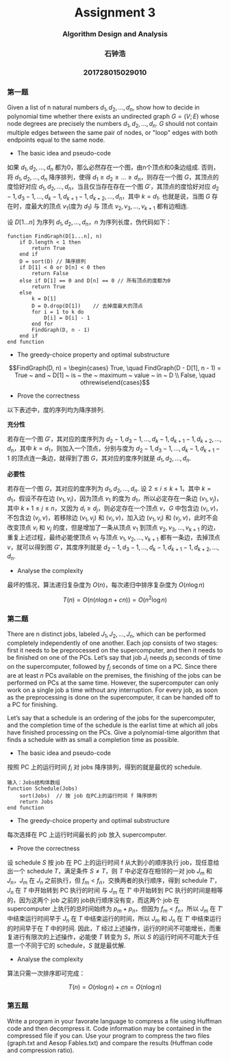 # <center>Assignment 3</center>
### <center>Algorithm Design and Analysis</center>
### <center>石钟浩</center>
### <center>201728015029010</center>

### 第一题

Given a list of n natural numbers $d_1, d_2,...,d_n$, show how to decide in polynomial time whether there exists an undirected graph $G = (V; E)$ whose node degrees are precisely the numbers $d_1, d_2,...,d_n$. $G$ should not contain multiple edges between the same pair of nodes, or "loop" edges with both endpoints equal to the same node.

- The basic idea and pseudo-code

如果 $d_1, d_2,...,d_n$ 都为0，那么必然存在一个图，由n个顶点和0条边组成. 否则，将 $d_1, d_2,...,d_n$ 降序排列，使得 $d_1 \geq d_2 \geq ... \geq d_n$，则存在一个图 $G$，其顶点的度恰好对应 $d_1, d_2,...,d_n$，当且仅当存在存在一个图 $G'$，其顶点的度恰好对应 $d_2 - 1, d_3 - 1, ..., d_k - 1, d_{k+1} - 1, d_{k+2}, ..., d_n$，其中 $k = d_1$. 也就是说，当图 $G$ 存在时，度最大的顶点 $v_1$(度为 $d_1$) 与 顶点 $v_2, v_3, ..., v_{k+1}$ 都有边相连.

设 $D[1...n]$ 为序列 $d_1, d_2,...,d_n$，$n$ 为序列长度，伪代码如下：

```
function FindGraph(D[1...n], n)
	if D.length < 1 then
    	return True
    end if
	D = sort(D)	// 降序排列
    if D[1] < 0 or D[n] < 0 then
    	return False
    else if D[1] == 0 and D[n] == 0	// 所有顶点的度都为0
    	return True
    else
        k = D[1]
        D = D.drop(D[1])	// 去掉度最大的顶点
        for i = 1 to k do
        	D[i] = D[i] - 1
        end for
        FindGraph(D, n - 1)
    end if
end function    
```

- The greedy-choice property and optimal substructure

$$FindGraph(D, n) = \begin{cases} True, \quad FindGraph(D - D[1], n - 1) = True ~ and ~ D[1] ~ is ~ the ~ maximum ~ value ~ in ~ D \\
False, \quad othrewise\end{cases}$$

- Prove the correctness

以下表述中，度的序列均为降序排列.

**充分性**

若存在一个图 $G'$，其对应的度序列为 $d_2 - 1, d_3 - 1, ..., d_k - 1, d_{k+1} - 1, d_{k+2}, ..., d_n$，其中 $k = d_1$，则加入一个顶点，分别与度为 $d_2 - 1, d_3 - 1, ..., d_k - 1, d_{k+1} - 1$ 的顶点连一条边，就得到了图 $G$，其对应的度序列就是 $d_1, d_2, ..., d_n$.

**必要性**

若存在一个图 $G$，其对应的度序列为 $d_1, d_2, ..., d_n$. 设 $2 \leq i \leq k + 1$，其中 $k = d_1$，假设不存在边 $(v_1, v_i)$，因为顶点 $v_1$ 的度为 $d_1$，所以必定存在一条边 $(v_1, v_j)$，其中 $k + 1 \leq j \leq n$，又因为 $d_i \geq d_j$，则必定存在一个顶点 $v$，$G$ 中包含边 $(v_i, v)$，不包含边 $(v_j, v)$，若移除边 $(v_1, v_j)$ 和 $(v_i, v)$，加入边 $(v_1, v_i)$ 和 $(v_j, v)$，此时不会改变顶点 $v_i$ 和 $v_j$ 的度，但是增加了一条从顶点 $v_1$ 到顶点 $v_2, v_3, ..., v_{k+1}$ 的边，重复上述过程，最终必能使顶点 $v_1$ 与顶点 $v_1, v_2, ..., v_{k+1}$ 都有一条边，去掉顶点 $v$，就可以得到图 $G'$，其度序列就是 $d_2 - 1, d_3 - 1, ..., d_k - 1, d_{k+1} - 1, d_{k+2}, ..., d_n$.

- Analyse the complexity

最坏的情况，算法递归复杂度为 $O(n)$，每次递归中排序复杂度为 $O(n\log n)$

$$T(n) = O(n(n\log n + cn)) = O(n^2\log n)$$


### 第二题

There are n distinct jobs, labeled $J_1, J_2, ..., J_n$, which can be performed completely independently of one another. Each jop consists of two stages: first it needs to be preprocessed on the supercomputer, and then it needs to be finished on one of the PCs. Let’s say that job $J_i$ needs $p_i$ seconds of time on the supercomputer, followed by $f_i$ seconds of time on a PC. Since there are at least $n$ PCs available on the premises, the finishing of the jobs can be performed on PCs at the same time. However, the supercomputer can only work on a single job a time without any interruption. For every job, as soon as the preprocessing is done on the supercomputer, it can be handed off to a PC for finishing.

Let’s say that a schedule is an ordering of the jobs for the supercomputer, and the completion time of the schedule is the earlist time at which all jobs have finished processing on the PCs. Give a polynomial-time algorithm that finds a schedule with as small a completion time as possible.

- The basic idea and pseudo-code

按照 PC 上的运行时间 $f_i$ 对 jobs 降序排列，得到的就是最优的 schedule.

```
输入：Jobs结构体数组
function Schedule(Jobs)
	sort(Jobs)	// 按 job 在PC上的运行时间 f 降序排列
    return Jobs
end function
```

- The greedy-choice property and optimal substructure

每次选择在 PC 上运行时间最长的 job 放入 supercomputer.

- Prove the correctness

设 schedule $S$ 按 job  在 PC 上的运行时间 f 从大到小的顺序执行 job，现任意给出一个 schedule $T$，满足条件 $S \neq T$，则 $T$ 中必定存在相邻的一对 job $J_m$ 和 $J_n$，$J_m$ 在 $J_n$ 之前执行，但 $f_m < f_n$，交换两者的执行顺序，得到 schedule $T'$，$J_n$ 在 $T$ 中开始转到 PC 执行的时间 与 $J_m$ 在 $T'$ 中开始转到 PC 执行的时间是相等的，因为这两个 job 之前的 job执行顺序没有变，而这两个 job 在 supercomputer 上执行的总时间始终为 $p_m + p_n$，但因为 $f_m < f_n$，所以 $J_m$ 在 $T'$ 中结束运行时间早于 $J_n$ 在 $T$ 中结束运行的时间，所以 $J_m$ 和 $J_n$ 在 $T'$ 中结束运行的时间早于在 $T$ 中的时间. 因此，$T$ 经过上述操作，运行的时间不可能增长，而重复进行有限次的上述操作，必能使 $T$ 转变为 $S$，所以 $S$ 的运行时间不可能大于任意一个不同于它的 schedule，$S$ 就是最优解.

- Analyse the complexity

算法只需一次排序即可完成：

$$T(n) = O(n\log n) + cn = O(n\log n)$$

### 第五题

Write a program in your favorate language to compress a file using Huffman code and then decompress it. Code information may be contained in the compressed file if you can. Use your program to compress the two files (graph.txt and Aesop Fables.txt) and compare the results (Huffman code and compression ratio).





















